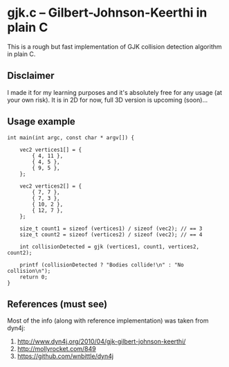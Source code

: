 # gjk.c – Gilbert-Johnson-Keerthi in plain C
This is a rough but fast implementation of GJK collision detection algorithm in plain C. 

## Disclaimer
I made it for my learning purposes and it's absolutely free for any usage (at your own risk). It is in 2D for now, full 3D version is upcoming (soon)...

## Usage example
```
int main(int argc, const char * argv[]) {
    
    vec2 vertices1[] = {
        { 4, 11 },
        { 4, 5 },
        { 9, 5 },
    };
    
    vec2 vertices2[] = {
        { 7, 7 },
        { 7, 3 },
        { 10, 2 },
        { 12, 7 },
    };

    size_t count1 = sizeof (vertices1) / sizeof (vec2); // == 3
    size_t count2 = sizeof (vertices2) / sizeof (vec2); // == 4
    
    int collisionDetected = gjk (vertices1, count1, vertices2, count2);
    
    printf (collisionDetected ? "Bodies collide!\n" : "No collision\n");
    return 0;
}
```
## References (must see)
Most of the info (along with reference implementation) was taken from dyn4j:

1. http://www.dyn4j.org/2010/04/gjk-gilbert-johnson-keerthi/
2. http://mollyrocket.com/849
3. https://github.com/wnbittle/dyn4j

